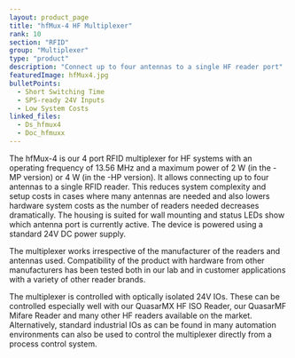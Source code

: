 ```yaml
---
layout: product_page
title: "hfMux-4 HF Multiplexer"
rank: 10
section: "RFID"
group: "Multiplexer"
type: "product"
description: "Connect up to four antennas to a single HF reader port"
featuredImage: hfMux4.jpg
bulletPoints:
  - Short Switching Time
  - SPS-ready 24V Inputs
  - Low System Costs
linked_files:
  - Ds_hfmux4
  - Doc_hfmuxx
---
```

The hfMux-4 is our 4 port RFID multiplexer for HF systems with an operating frequency of 13.56 MHz and a maximum power of 2 W (in the -MP version) or 4 W (in the -HP version). It allows connecting up to four antennas to a single RFID reader. This reduces system complexity and setup costs in cases where many antennas are needed and also lowers hardware system costs as the number of readers needed decreases dramatically. The housing is suited for wall mounting and status LEDs show which antenna port is currently active. The device is powered using a standard 24V DC power supply.

The multiplexer works irrespective of the manufacturer of the readers and antennas used. Compatibility of the product with hardware from other manufacturers has been tested both in our lab and in customer applications with a variety of other reader brands.

The multiplexer is controlled with optically isolated 24V IOs. These can be controlled especially well with our QuasarMX HF ISO Reader, our QuasarMF Mifare Reader and many other HF readers available on the market. Alternatively, standard industrial IOs as can be found in many automation environments can also be used to control the multiplexer directly from a process control system.
